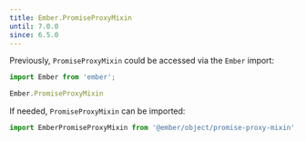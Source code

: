 ```yaml
---
title: Ember.PromiseProxyMixin
until: 7.0.0
since: 6.5.0
---
```



Previously, `PromiseProxyMixin` could be accessed via the `Ember` import:
```js
import Ember from 'ember';

Ember.PromiseProxyMixin
```

If needed, `PromiseProxyMixin` can be imported:
```js
import EmberPromiseProxyMixin from '@ember/object/promise-proxy-mixin';
```
